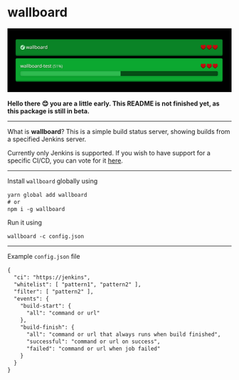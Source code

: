 wallboard
=========

![wallboard screenshot](https://github.com/lumio/wallboard/blob/develop/media/wallboard.png?raw=true)

**Hello there 😊 you are a little early. This README is not finished yet, as
this package is still in beta.**

---

What is **wallboard**? This is a simple build status server, showing builds from
a specified Jenkins server.

Currently only Jenkins is supported. If you wish to have support for a specific
CI/CD, you can vote for it [here](https://github.com/lumio/wallboard/issues/1).

---

Install `wallboard` globally using

```
yarn global add wallboard
# or
npm i -g wallboard
```

Run it using

```
wallboard -c config.json
```

---

Example `config.json` file

```
{
  "ci": "https://jenkins",
  "whitelist": [ "pattern1", "pattern2" ],
  "filter": [ "pattern2" ],
  "events": {
    "build-start": {
      "all": "command or url"
    },
    "build-finish": {
      "all": "command or url that always runs when build finished",
      "successful": "command or url on success",
      "failed": "command or url when job failed"
    }
  }
}
```
